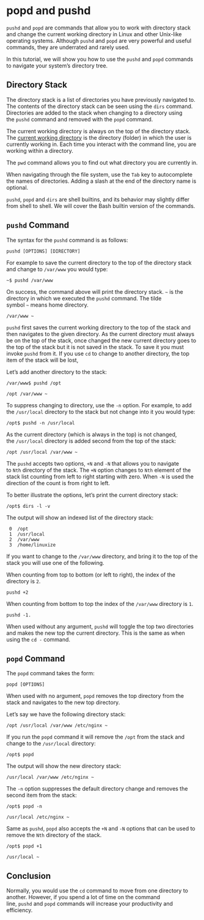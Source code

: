 #  **popd and pushd**

`pushd` and `popd` are commands that allow you to work with directory stack and change the current working directory in Linux and other Unix-like operating systems. Although `pushd` and `popd` are very powerful and useful commands, they are underrated and rarely used.

In this tutorial, we will show you how to use the `pushd` and `popd` commands to navigate your system’s directory tree.

## **Directory Stack**

The directory stack is a list of directories you have previously navigated to. The contents of the directory stack can be seen using the `dirs` command. Directories are added to the stack when changing to a directory using the `pushd` command and removed with the `popd` command.

The current working directory is always on the top of the directory stack. The [current working directory](https://linuxize.com/post/current-working-directory/) is the directory (folder) in which the user is currently working in. Each time you interact with the command line, you are working within a directory.

The `pwd` command allows you to find out what directory you are currently in.

When navigating through the file system, use the `Tab` key to autocomplete the names of directories. Adding a slash at the end of the directory name is optional.

`pushd`, `popd` and `dirs` are shell builtins, and its behavior may slightly differ from shell to shell. We will cover the Bash builtin version of the commands.

## `pushd` Command

The syntax for the `pushd` command is as follows:

```
pushd [OPTIONS] [DIRECTORY]
```

For example to save the current directory to the top of the directory stack and change to `/var/www` you would type:

```
~$ pushd /var/www
```

On success, the command above will print the directory stack. `~` is the directory in which we executed the `pushd` command. The tilde symbol `~` means home directory.

```
/var/www ~
```

`pushd` first saves the current working directory to the top of the stack and then navigates to the given directory. As the current directory must always be on the top of the stack, once changed the new current directory goes to the top of the stack but it is not saved in the stack. To save it you must invoke `pushd` from it. If you use `cd` to change to another directory, the top item of the stack will be lost,

Let’s add another directory to the stack:

```
/var/www$ pushd /opt
```

```
/opt /var/www ~
```

To suppress changing to directory, use the `-n` option. For example, to add the `/usr/local` directory to the stack but not change into it you would type:

```
/opt$ pushd -n /usr/local
```

As the current directory (which is always in the top) is not changed, the `/usr/local` directory is added second from the top of the stack:

```
/opt /usr/local /var/www ~
```

The `pushd` accepts two options, `+N` and `-N` that allows you to navigate to `Nth` directory of the stack. The `+N` option changes to `Nth` element of the stack list counting from left to right starting with zero. When `-N` is used the direction of the count is from right to left.

To better illustrate the options, let’s print the current directory stack:

```
/opt$ dirs -l -v
```

The output will show an indexed list of the directory stack:

```
 0  /opt
 1  /usr/local
 2  /var/www
 3  /home/linuxize
```

If you want to change to the `/var/www` directory, and bring it to the top of the stack you will use one of the following.

When counting from top to bottom (or left to right), the index of the directory is `2`.

```
pushd +2
```

When counting from bottom to top the index of the `/var/www` directory is `1`.

```
pushd -1.
```

When used without any argument, `pushd` will toggle the top two directories and makes the new top the current directory. This is the same as when using the `cd -` command.

## `popd` Command

The `popd` command takes the form:

```
popd [OPTIONS]
```

When used with no argument, `popd` removes the top directory from the stack and navigates to the new top directory.

Let’s say we have the following directory stack:

```
/opt /usr/local /var/www /etc/nginx ~
```

If you run the `popd` command it will remove the `/opt` from the stack and change to the `/usr/local` directory:

```
/opt$ popd
```

The output will show the new directory stack:

```
/usr/local /var/www /etc/nginx ~
```

The `-n` option suppresses the default directory change and removes the second item from the stack:

```
/opt$ popd -n
```

```
/usr/local /etc/nginx ~
```

Same as `pushd`, `popd` also accepts the `+N` and `-N` options that can be used to remove the `Nth` directory of the stack.

```
/opt$ popd +1
```

```
/usr/local ~
```

## **Conclusion**

Normally, you would use the `cd` command to move from one directory to another. However, if you spend a lot of time on the command line, `pushd` and `popd` commands will increase your productivity and efficiency.
